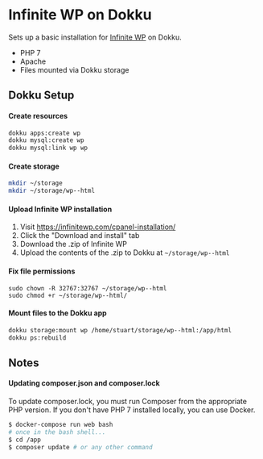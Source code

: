 # Infinite WP on Dokku

Sets up a basic installation for [Infinite WP](https://infinitewp.com/) on Dokku.

* PHP 7
* Apache
* Files mounted via Dokku storage

## Dokku Setup

#### Create resources

```bash
dokku apps:create wp
dokku mysql:create wp
dokku mysql:link wp wp
```

#### Create storage

```bash
mkdir ~/storage
mkdir ~/storage/wp--html
```

#### Upload Infinite WP installation

1. Visit https://infinitewp.com/cpanel-installation/
2. Click the "Download and install" tab
3. Download the .zip of Infinite WP
4. Upload the contents of the .zip to Dokku at `~/storage/wp--html`

#### Fix file permissions

```
sudo chown -R 32767:32767 ~/storage/wp--html
sudo chmod +r ~/storage/wp--html/
```

#### Mount files to the Dokku app

```bash
dokku storage:mount wp /home/stuart/storage/wp--html:/app/html
dokku ps:rebuild
```

## Notes

#### Updating composer.json and composer.lock

To update composer.lock, you must run Composer from the appropriate PHP version. If you don't have PHP 7 installed locally, you can use Docker.

```bash
$ docker-compose run web bash
# once in the bash shell...
$ cd /app
$ composer update # or any other command
```
